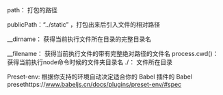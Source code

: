 path： 打包的路径

publicPath：“../static” ，打包出来后引入文件的相对路径

__dirname：    获得当前执行文件所在目录的完整目录名

__filename：   获得当前执行文件的带有完整绝对路径的文件名
process.cwd()：获得当前执行node命令时候的文件夹目录名 
./：           文件所在目录

Preset-env: 根据你支持的环境自动决定适合你的 Babel 插件的 Babel presethttps://www.babeljs.cn/docs/plugins/preset-env/#spec

